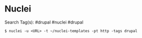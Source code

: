 # Nuclei

Search Tag(s): #drupal #nuclei #drupal

`$ nuclei -u <URL> -t ~/nuclei-templates -pt http -tags drupal`